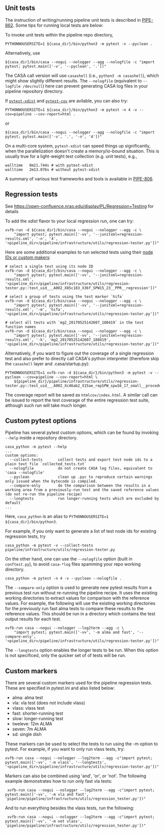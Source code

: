 ## Unit tests

The instruction of writing/running pipeline unit tests is described in [PIPE-862](https://open-jira.nrao.edu/browse/PIPE-862). Some tips for running local tests are below:

To invoke unit tests within the pipeline repo directory,

```console
PYTHONNOUSERSITE=1 ${casa_dir}/bin/python3 -m pytest -v --pyclean .
```

Alternatively, use

```console
${casa_dir}/bin/casa --nogui --nologger --agg --nologfile -c "import pytest; pytest.main(['-v', '--pyclean', '.'])"
```

The CASA call version will use `casashell` (i.e., `python3 -m casashell`), which might show slightly different results.
The `--nologfile` (equivalent to `--logfile /dev/null`) here can prevent generating CASA log files in your pipeline repository directory.

If [`pytest-xdist`](https://pytest-xdist.readthedocs.io/en/latest) and [`pytest-cov`](https://pytest-cov.readthedocs.io/en/latest/config.html) are avilable, you can also try:

```console
PYTHONNOUSERSITE=1 ${casa_dir}/bin/python3 -m pytest -n 4 -v --cov=pipeline --cov-report=html .
```

or

```console
${casa_dir}/bin/casa --nogui --nologger --agg --nologfile -c "import pytest; pytest.main(['-v', '.', '-n', '4'])"
```

On a multi-core system, `pytest-xdist` can speed things up significantly, when the parallelization doesn't create a memory/io-bound situation. This is usually true for a light-weight test collection (e.g. unit tests), e.g.,

    walltime   0m21.744s # with pytest-xdist
    walltime   2m13.076s # without pytest-xdist

A summary of various test frameworks and tools is available in [PIPE-806](https://open-jira.nrao.edu/browse/PIPE-806).

## Regression tests

See https://open-confluence.nrao.edu/display/PL/Regression+Testing for details

To add the *xdist* flavor to your local regression run, one can try:

```console
xvfb-run -d ${casa_dir}/bin/casa --nogui --nologger --agg -c \
    "import pytest; pytest.main(['-vv', '--junitxml=regression-results.xml', '-n', '4', '<pipeline_dir>/pipeline/infrastructure/utils/regression-tester.py'])"
```

Here are some additional examples to run selected tests using their [node IDs or custom makers](https://docs.pytest.org/en/latest/example/markers.html):

```console
# select a single test using its node ID
xvfb-run -d ${casa_dir}/bin/casa --nogui --nologger --agg -c \
    "import pytest; pytest.main(['-vv', '--junitxml=regression-results.xml', '<pipeline_dir>/pipeline/infrastructure/utils/regression-tester.py::test_uid___A002_X85c183_X36f_SPW15_23__PPR__regression'])"
```

```console
# select a group of tests using the test marker `hifa`
xvfb-run -d ${casa_dir}/bin/casa --nogui --nologger --agg -c \
    "import pytest; pytest.main(['-vv', '--junitxml=regression-results.xml', '-m', 'hifa', '<pipeline_dir>/pipeline/infrastructure/utils/regression-tester.py'])"
```

```console
# select all tests with `mg2_20170525142607_180419` in the test function names
xvfb-run -d ${casa_dir}/bin/casa --nogui --nologger --agg -c \
    "import pytest; pytest.main(['-vv', '--junitxml=regression-results.xml', '-k', 'mg2_20170525142607_180419', '<pipeline_dir>/pipeline/infrastructure/utils/regression-tester.py'])"
```

Alternatively, if you want to figure out the coverage of a single regression test and also prefer to directly call CASA's python interpreter (therefore skip the `casashell` layer and .casa/startup.py):

```console
PYTHONNOUSERSITE=1 xvfb-run -d ${casa_dir}/bin/python3 -m pytest -v --pyclean --cov=pipeline --cov-report=html \
    ${pipeline_dir}/pipeline/infrastructure/utils/regression-tester.py::test_uid___A002_Xc46ab2_X15ae_repSPW_spw16_17_small__procedure_hifa_calimage__regression
```
The coverage report will be saved as `htmlcov/index.html`. A similar call can be issued to report the test coverage of the entire regression test suite, although such run will take much longer. 

## Custom pytest options

Pipeline has several pytest custom options, which can be found by invoking `--help` inside a repository directory.

```console
casa_python -m pytest --help
...
custom options:
  --collect-tests       collect tests and export test node ids to a plain text file `collected_tests.txt`
  --nologfile           do not create CASA log files, equivalent to 'casa --nologfile'
  --pyclean             clean up .pyc to reproduce certain warnings only issued when the bytecode is compiled.
  --compare-only        do the comparison between the results in a working area from a previously-run test and the saved reference values (do not re-run the pipeline recipe)
  --longtests           run longer-running tests which are excluded by default
...
```

Here, `casa_python` is an alias to `PYTHONNOUSERSITE=1 ${casa_dir}/bin/python3`.

For example, if you only want to generate a list of test node ids for existing regression tests, try

```console
casa_python -m pytest -v --collect-tests pipeline/infrastructure/utils/regression-tester.py
```

On the other hand, one can use the `--nologfile` option (built in `conftest.py`), to avoid `casa-*log` files spamming your repo working directory.

```console
casa_python -m pytest -n 4 -v --pyclean --nologfile .
```

The `--compare-only` option is used to generate new pytest results from a previous test run without re-running the pipeline recipe. It uses the existing working directories to
extract values for comparison with the reference values. For example, the following will use the existing working directories for the previously run fast alma tests to compare
these results to the reference values. This should be run in a directory which contains the test output results for each test. 

```console
xvfb-run casa --nogui --nologger --log2term --agg -c \
    "import pytest; pytest.main(['-vv', '-m alma and fast', '--compare-only', '<pipeline_dir>/pipeline/infrastructure/utils/regression-tester.py'])"
```

The `--longtests` option enables the longer tests to be run. When this option is not specificed, only the quicker set of of tests will be run. 

## Custom markers

There are several custom markers used for the pipeline regression tests. These are specified in pytest.ini and also listed below: 

* alma: alma test
* vla: vla test (does not include vlass)
* vlass: vlass test
* fast: shorter-running test
* slow: longer-running test
* tweleve: 12m ALMA 
* seven: 7m ALMA
* sd: single dish

These markers can be used to select the tests to run using the -m option to pytest. For example, if you want to only run vlass tests, try: 

```console
xvfb-run casa --nogui --nologger --log2term --agg -c"import pytest; pytest.main(['-vv', '-m vlass', '--longtests', '<pipeline_dir>/pipeline/infrastructure/utils/regression-tester.py'])"
```

 Markers can also be combined using 'and', 'or', or 'not'. The following example demonstrates how to run only fast vla tests: 

```console
 xvfb-run casa --nogui --nologger --log2term --agg -c"import pytest; pytest.main(['-vv', '-m vla and fast', 'pipeline/pipeline/infrastructure/utils/regression_tester.py'])"
```

And to run everything besides the vlass tests, run the following: 

```console
 xvfb-run casa --nogui --nologger --log2term --agg -c"import pytest; pytest.main(['-vv', '-m not vlass', 'pipeline/pipeline/infrastructure/utils/regression_tester.py'])"
```

